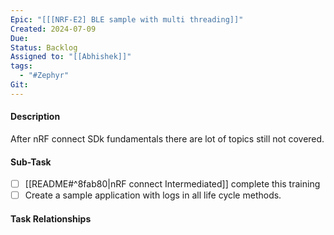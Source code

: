 ```yaml
---
Epic: "[[[NRF-E2] BLE sample with multi threading]]"
Created: 2024-07-09
Due: 
Status: Backlog
Assigned to: "[[Abhishek]]"
tags:
  - "#Zephyr"
Git:
---
```

#### Description
After nRF connect SDk fundamentals there are lot of topics still not covered.
#### Sub-Task
- [ ] [[README#^8fab80|nRF connect Intermediated]] complete this training
- [ ] Create a sample application with logs in all life cycle methods.

#### Task Relationships
